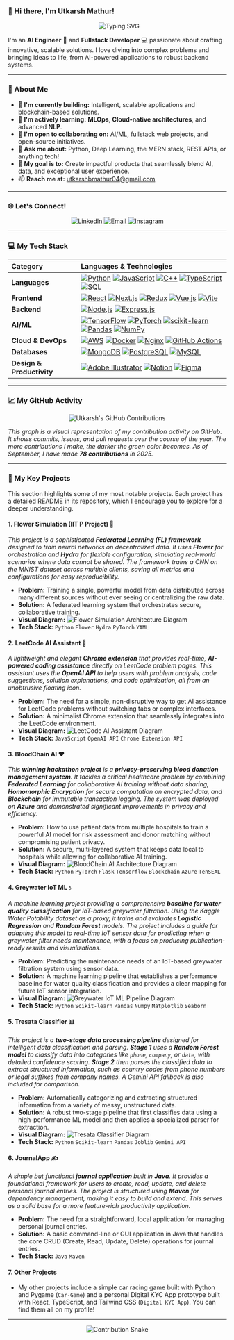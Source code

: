 ### 👋 Hi there, I'm Utkarsh Mathur!

<p align="center">
  <img src="https://readme-typing-svg.demolab.com?font=Fira+Code&weight=500&size=22&pause=1000&color=12D6F7&background=FFFFFF00&center=true&vCenter=true&width=420&lines=Hi+there!+I'm+Utkarsh+Mathur;AI_Engineer+%7C+Fullstack_Dev;Open+Source+Contributor" alt="Typing SVG" />
</p>

I'm an **AI Engineer** 🧠 and **Fullstack Developer** 💻 passionate about crafting innovative, scalable solutions. I love diving into complex problems and bringing ideas to life, from AI-powered applications to robust backend systems.

---

### 🚀 About Me

- 🔭 **I'm currently building:** Intelligent, scalable applications and blockchain-based solutions.
- 🌱 **I'm actively learning:** **MLOps**, **Cloud-native architectures**, and advanced **NLP**.
- 🤝 **I'm open to collaborating on:** AI/ML, fullstack web projects, and open-source initiatives.
- 💬 **Ask me about:** Python, Deep Learning, the MERN stack, REST APIs, or anything tech!
- 🎯 **My goal is to:** Create impactful products that seamlessly blend AI, data, and exceptional user experience.
- 📫 **Reach me at:** [utkarshbmathur04@gmail.com](mailto:utkarshbmathur04@gmail.com)

---

### 🌐 Let's Connect!

<p align="center">
  <a href="https://linkedin.com/in/utkarsh-mathur-b1b4891b1/">
    <img src="https://img.shields.io/badge/LinkedIn-blue?logo=linkedin&style=for-the-badge&logoColor=white" alt="LinkedIn" />
  </a>
  <a href="mailto:utkarshbmathur04@gmail.com">
    <img src="https://img.shields.io/badge/Email-grey?logo=gmail&style=for-the-badge&logoColor=white" alt="Email" />
  </a>
  <a href="https://instagram.com/utk_mat">
    <img src="https://img.shields.io/badge/Instagram-pink?logo=instagram&style=for-the-badge&logoColor=white" alt="Instagram" />
  </a>
</p>

---

### 💻 My Tech Stack

| Category | Languages & Technologies |
| :--- | :--- |
| **Languages** | [![Python](https://img.shields.io/badge/-Python-336791?style=for-the-badge&logo=python&logoColor=white)](https://www.python.org/) [![JavaScript](https://img.shields.io/badge/-JavaScript-F7DF1E?style=for-the-badge&logo=javascript&logoColor=black)](https://www.javascript.com/) [![C++](https://img.shields.io/badge/-C++-00599C?style=for-the-badge&logo=c%2B%2B&logoColor=white)](https://cplusplus.com/) [![TypeScript](https://img.shields.io/badge/-TypeScript-3178C6?style=for-the-badge&logo=typescript&logoColor=white)](https://www.typescriptlang.org/) [![SQL](https://img.shields.io/badge/-SQL-4479A1?style=for-the-badge&logo=sql&logoColor=white)](https://www.w3schools.com/sql/) |
| **Frontend** | [![React](https://img.shields.io/badge/-React-61DAFB?style=for-the-badge&logo=react&logoColor=white)](https://reactjs.org/) [![Next.js](https://img.shields.io/badge/-Next.js-000000?style=for-the-badge&logo=next.js&logoColor=white)](https://nextjs.org/) [![Redux](https://img.shields.io/badge/-Redux-764ABC?style=for-the-badge&logo=redux&logoColor=white)](https://redux.js.org/) [![Vue.js](https://img.shields.io/badge/-Vue.js-4FC08D?style=for-the-badge&logo=vue.js&logoColor=white)](https://vuejs.org/) [![Vite](https://img.shields.io/badge/-Vite-646CFF?style=for-the-badge&logo=vite&logoColor=white)](https://vitejs.dev/) |
| **Backend** | [![Node.js](https://img.shields.io/badge/-Node.js-339933?style=for-the-badge&logo=node.js&logoColor=white)](https://nodejs.org/) [![Express.js](https://img.shields.io/badge/-Express.js-000000?style=for-the-badge&logo=express&logoColor=white)](https://expressjs.com/) |
| **AI/ML** | [![TensorFlow](https://img.shields.io/badge/-TensorFlow-FF6F00?style=for-the-badge&logo=tensorflow&logoColor=white)](https://www.tensorflow.org/) [![PyTorch](https://img.shields.io/badge/-PyTorch-EE4C2C?style=for-the-badge&logo=pytorch&logoColor=white)](https://pytorch.org/) [![scikit-learn](https://img.shields.io/badge/-scikit--learn-F7931E?style=for-the-badge&logo=scikit-learn&logoColor=white)](https://scikit-learn.org/) [![Pandas](https://img.shields.io/badge/-Pandas-150458?style=for-the-badge&logo=pandas&logoColor=white)](https://pandas.pydata.org/) [![NumPy](https://img.shields.io/badge/-NumPy-013243?style=for-the-badge&logo=numpy&logoColor=white)](https://numpy.org/) |
| **Cloud & DevOps** | [![AWS](https://img.shields.io/badge/-AWS-232F3E?style=for-the-badge&logo=amazon-aws&logoColor=white)](https://aws.amazon.com/) [![Docker](https://img.shields.io/badge/-Docker-2496ED?style=for-the-badge&logo=docker&logoColor=white)](https://www.docker.com/) [![Nginx](https://img.shields.io/badge/-Nginx-269539?style=for-the-badge&logo=nginx&logoColor=white)](https://www.nginx.com/) [![GitHub Actions](https://img.shields.io/badge/-GitHub%20Actions-2088FF?style=for-the-badge&logo=github-actions&logoColor=white)](https://github.com/features/actions) |
| **Databases** | [![MongoDB](https://img.shields.io/badge/-MongoDB-47A248?style=for-the-badge&logo=mongodb&logoColor=white)](https://www.mongodb.com/) [![PostgreSQL](https://img.shields.io/badge/-PostgreSQL-336791?style=for-the-badge&logo=postgresql&logoColor=white)](https://www.postgresql.org/) [![MySQL](https://img.shields.io/badge/-MySQL-4479A1?style=for-the-badge&logo=mysql&logoColor=white)](https://www.mysql.com/) |
| **Design & Productivity** | [![Adobe Illustrator](https://img.shields.io/badge/-Adobe%20Illustrator-FF9A00?style=for-the-badge&logo=adobe-illustrator&logoColor=white)](https://www.adobe.com/products/illustrator.html) [![Notion](https://img.shields.io/badge/-Notion-000000?style=for-the-badge&logo=notion&logoColor=white)](https://www.notion.so/) [![Figma](https://img.shields.io/badge/-Figma-F24E1E?style=for-the-badge&logo=figma&logoColor=white)](https://www.figma.com/) |

---

### 📈 My GitHub Activity

<div align="center">
  <img src="https://raw.githubusercontent.com/utk-mat/utk-mat/main/2025_contributions.svg" alt="Utkarsh's GitHub Contributions" />
</div>

*This graph is a visual representation of my contribution activity on GitHub. It shows commits, issues, and pull requests over the course of the year. The more contributions I make, the darker the green color becomes. As of September, I have made **78 contributions** in 2025.*

---

### 🎨 My Key Projects

This section highlights some of my most notable projects. Each project has a detailed README in its repository, which I encourage you to explore for a deeper understanding.

#### 1. Flower Simulation (IIT P Project) 🌸

*This project is a sophisticated **Federated Learning (FL) framework** designed to train neural networks on decentralized data. It uses **Flower** for orchestration and **Hydra** for flexible configuration, simulating real-world scenarios where data cannot be shared. The framework trains a CNN on the MNIST dataset across multiple clients, saving all metrics and configurations for easy reproducibility.*

- **Problem:** Training a single, powerful model from data distributed across many different sources without ever seeing or centralizing the raw data.
- **Solution:** A federated learning system that orchestrates secure, collaborative training.
- **Visual Diagram:** ![Flower Simulation Architecture Diagram](https://i.imgur.com/r6bK5jE.png)
- **Tech Stack:** `Python` `Flower` `Hydra` `PyTorch` `YAML`

#### 2. LeetCode AI Assistant 🤖

*A lightweight and elegant **Chrome extension** that provides real-time, **AI-powered coding assistance** directly on LeetCode problem pages. This assistant uses the **OpenAI API** to help users with problem analysis, code suggestions, solution explanations, and code optimization, all from an unobtrusive floating icon.*

- **Problem:** The need for a simple, non-disruptive way to get AI assistance for LeetCode problems without switching tabs or complex interfaces.
- **Solution:** A minimalist Chrome extension that seamlessly integrates into the LeetCode environment.
- **Visual Diagram:** ![LeetCode AI Assistant Diagram](https://i.imgur.com/L1Q8B5j.png)
- **Tech Stack:** `JavaScript` `OpenAI API` `Chrome Extension API`

#### 3. BloodChain AI ❤️

*This **winning hackathon project** is a **privacy-preserving blood donation management system**. It tackles a critical healthcare problem by combining **Federated Learning** for collaborative AI training without data sharing, **Homomorphic Encryption** for secure computation on encrypted data, and **Blockchain** for immutable transaction logging. The system was deployed on **Azure** and demonstrated significant improvements in privacy and efficiency.*

- **Problem:** How to use patient data from multiple hospitals to train a powerful AI model for risk assessment and donor matching without compromising patient privacy.
- **Solution:** A secure, multi-layered system that keeps data local to hospitals while allowing for collaborative AI training.
- **Visual Diagram:** ![BloodChain AI Architecture Diagram](https://i.imgur.com/8Qj85vT.png)
- **Tech Stack:** `Python` `PyTorch` `Flask` `Tensorflow` `Blockchain` `Azure` `TenSEAL`

#### 4. Greywater IoT ML 💧

*A machine learning project providing a comprehensive **baseline for water quality classification** for IoT-based greywater filtration. Using the Kaggle Water Potability dataset as a proxy, it trains and evaluates **Logistic Regression** and **Random Forest** models. The project includes a guide for adapting this model to real-time IoT sensor data for predicting when a greywater filter needs maintenance, with a focus on producing publication-ready results and visualizations.*

- **Problem:** Predicting the maintenance needs of an IoT-based greywater filtration system using sensor data.
- **Solution:** A machine learning pipeline that establishes a performance baseline for water quality classification and provides a clear mapping for future IoT sensor integration.
- **Visual Diagram:** ![Greywater IoT ML Pipeline Diagram](https://i.imgur.com/2YcW9kF.png)
- **Tech Stack:** `Python` `Scikit-learn` `Pandas` `Numpy` `Matplotlib` `Seaborn`

#### 5. Tresata Classifier 📊

*This project is a **two-stage data processing pipeline** designed for intelligent data classification and parsing. **Stage 1** uses a **Random Forest model** to classify data into categories like `phone`, `company`, or `date`, with detailed confidence scoring. **Stage 2** then parses the classified data to extract structured information, such as country codes from phone numbers or legal suffixes from company names. A Gemini API fallback is also included for comparison.*

- **Problem:** Automatically categorizing and extracting structured information from a variety of messy, unstructured data.
- **Solution:** A robust two-stage pipeline that first classifies data using a high-performance ML model and then applies a specialized parser for extraction.
- **Visual Diagram:** ![Tresata Classifier Diagram](https://i.imgur.com/3c8E73q.png)
- **Tech Stack:** `Python` `Scikit-learn` `Pandas` `Joblib` `Gemini API`

#### 6. JournalApp ✍️

*A simple but functional **journal application** built in **Java**. It provides a foundational framework for users to create, read, update, and delete personal journal entries. The project is structured using **Maven** for dependency management, making it easy to build and extend. This serves as a solid base for a more feature-rich productivity application.*

- **Problem:** The need for a straightforward, local application for managing personal journal entries.
- **Solution:** A basic command-line or GUI application in Java that handles the core CRUD (Create, Read, Update, Delete) operations for journal entries.
- **Tech Stack:** `Java` `Maven`

#### 7. Other Projects

* My other projects include a simple car racing game built with Python and Pygame (`Car-Game`) and a personal Digital KYC App prototype built with React, TypeScript, and Tailwind CSS (`Digital KYC App`). You can find them all on my profile!

---

<p align="center">
  <img src="https://raw.githubusercontent.com/utk-mat/utk-mat/main/github-contribution-grid-snake.svg" alt="Contribution Snake" />
</p>
